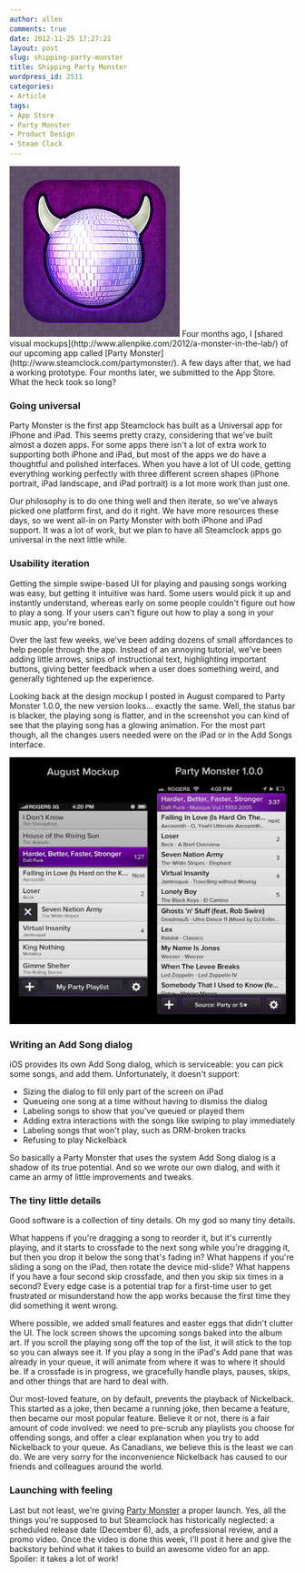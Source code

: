 ```yaml
---
author: allen
comments: true
date: 2012-11-25 17:27:21
layout: post
slug: shipping-party-monster
title: Shipping Party Monster
wordpress_id: 2511
categories:
- Article
tags:
- App Store
- Party Monster
- Product Design
- Steam Clock
---
```


<img src="/images/wp-uploads/2012/11/partymonster-icon.jpg" class="retinize"/>
Four months ago, I [shared visual mockups](http://www.allenpike.com/2012/a-monster-in-the-lab/) of our upcoming app called [Party Monster](http://www.steamclock.com/partymonster/). A few days after that, we had a working prototype. Four months later, we submitted to the App Store. What the heck took so long?


### Going universal


Party Monster is the first app Steamclock has built as a Universal app for iPhone and iPad. This seems pretty crazy, considering that we've built almost a dozen apps. For some apps there isn't a lot of extra work to supporting both iPhone and iPad, but most of the apps we do have a thoughtful and polished interfaces. When you have a lot of UI code, getting everything working perfectly with three different screen shapes (iPhone portrait, iPad landscape, and iPad portrait) is a lot more work than just one.

Our philosophy is to do one thing well and then iterate, so we've always picked one platform first, and do it right. We have more resources these days, so we went all-in on Party Monster with both iPhone and iPad support. It was a lot of work, but we plan to have all Steamclock apps go universal in the next little while.


### Usability iteration


Getting the simple swipe-based UI for playing and pausing songs working was easy, but getting it intuitive was hard. Some users would pick it up and instantly understand, whereas early on some people couldn't figure out how to play a song. If your users can't figure out how to play a song in your music app, you're boned.

Over the last few weeks, we've been adding dozens of small affordances to help people through the app. Instead of an annoying tutorial, we've been adding little arrows, snips of instructional text, highlighting important buttons, giving better feedback when a user does something weird, and generally tightened up the experience.

Looking back at the design mockup I posted in August compared to Party Monster 1.0.0, the new version looks... exactly the same. Well, the status bar is blacker, the playing song is flatter, and in the screenshot you can kind of see that the playing song has a glowing animation. For the most part though, all the changes users needed were on the iPad or in the Add Songs interface.

[![](/images/wp-uploads/2012/11/party-monster-shots-10.jpg)
](/images/wp-uploads/2012/11/party-monster-shots-10.jpg)


### Writing an Add Song dialog


iOS provides its own Add Song dialog, which is serviceable: you can pick some songs, and add them. Unfortunately, it doesn't support:



* Sizing the dialog to fill only part of the screen on iPad
* Queueing one song at a time without having to dismiss the dialog
* Labeling songs to show that you've queued or played them
* Adding extra interactions with the songs like swiping to play immediately
* Labeling songs that won't play, such as DRM-broken tracks
* Refusing to play Nickelback


So basically a Party Monster that uses the system Add Song dialog is a shadow of its true potential. And so we wrote our own dialog, and with it came an army of little improvements and tweaks.


### The tiny little details


Good software is a collection of tiny details. Oh my god so many tiny details.

What happens if you're dragging a song to reorder it, but it's currently playing, and it starts to crossfade to the next song while you're dragging it, but then you drop it below the song that's fading in? What happens if you're sliding a song on the iPad, then rotate the device mid-slide? What happens if you have a four second skip crossfade, and then you skip six times in a second? Every edge case is a potential trap for a first-time user to get frustrated or misunderstand how the app works because the first time they did something it went wrong.

Where possible, we added small features and easter eggs that didn't clutter the UI. The lock screen shows the upcoming songs baked into the album art. If you scroll the playing song off the top of the list, it will stick to the top so you can always see it. If you play a song in the iPad's Add pane that was already in your queue, it will animate from where it was to where it should be. If a crossfade is in progress, we gracefully handle plays, pauses, skips, and other things that are hard to deal with.

Our most-loved feature, on by default, prevents the playback of Nickelback. This started as a joke, then became a running joke, then became a feature, then became our most popular feature. Believe it or not, there is a fair amount of code involved: we need to pre-scrub any playlists you choose for offending songs, and offer a clear explanation when you try to add Nickelback to your queue. As Canadians, we believe this is the least we can do. We are very sorry for the inconvenience Nickelback has caused to our friends and colleagues around the world.


### Launching with feeling




Last but not least, we're giving [Party Monster](http://www.steamclock.com/partymonster/) a proper launch. Yes, all the things you're supposed to but Steamclock has historically neglected: a scheduled release date (December 6), ads, a professional review, and a promo video. Once the video is done this week, I'll post it here and give the backstory behind what it takes to build an awesome video for an app. Spoiler: it takes a lot of work!
